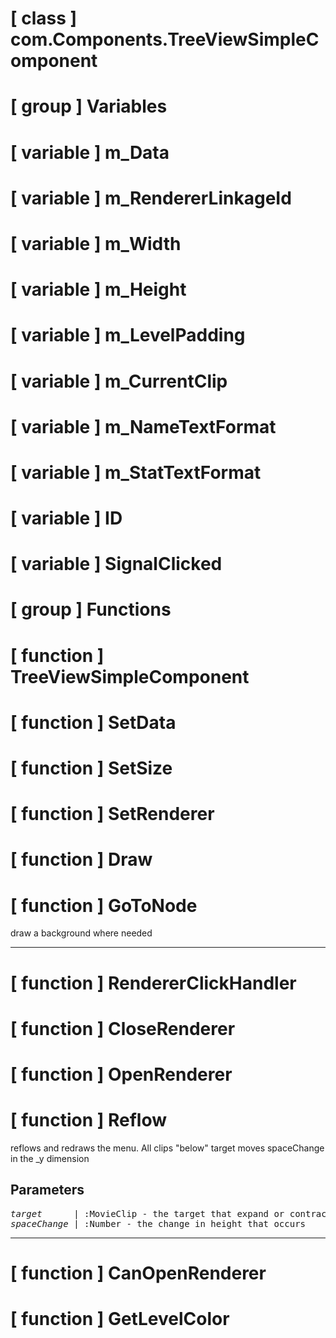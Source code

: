 # [ class ] com.Components.TreeViewSimpleComponent

# [ group ] Variables

# [ variable ] m_Data

# [ variable ] m_RendererLinkageId

# [ variable ] m_Width

# [ variable ] m_Height

# [ variable ] m_LevelPadding

# [ variable ] m_CurrentClip

# [ variable ] m_NameTextFormat

# [ variable ] m_StatTextFormat

# [ variable ] ID

# [ variable ] SignalClicked

# [ group ] Functions

# [ function ] TreeViewSimpleComponent

# [ function ] SetData

# [ function ] SetSize

# [ function ] SetRenderer

# [ function ] Draw

# [ function ] GoToNode

draw a background where needed

---

# [ function ] RendererClickHandler

# [ function ] CloseRenderer

# [ function ] OpenRenderer

# [ function ] Reflow

reflows and redraws the menu. All clips "below" target moves spaceChange in the _y dimension

## Parameters

<pre>
<em>target</em>      | :MovieClip - the target that expand or contracta and triggers the change
<em>spaceChange</em> | :Number - the change in height that occurs                              
</pre>

---

# [ function ] CanOpenRenderer

# [ function ] GetLevelColor

